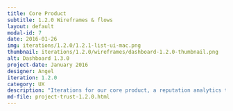 ```yaml
---
title: Core Product
subtitle: 1.2.0 Wireframes & flows
layout: default
modal-id: 7
date: 2016-01-26
img: iterations/1.2.0/1.2.1-list-ui-mac.png
thumbnail: iterations/1.2.0/wireframes/dashboard-1.2.0-thumbnail.png
alt: Dashboard 1.3.0
project-date: January 2016
designer: Angel
iteration: 1.2.0
category: UX
description: "Iterations for our core product, a reputation analytics tool. "
md-file: project-trust-1.2.0.html
---
```

